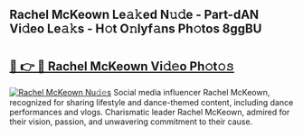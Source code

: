 ## Rachel McKeown Le𝚊𝚔ed N𝚞𝚍e - Part-dAN Vi𝚍eo Le𝚊𝚔s - H𝚘t O𝚗lyf𝚊ns Ph𝚘tos 8ggBU

# <h2><a href="http://hf7ho3.feru.top/?c=Rachel+McKeown">🔗 👉 🔴 Rachel McKeown Vi𝚍𝚎o Ph𝚘t𝚘𝚜</a></h2>

[![Rachel McKeown Nu𝚍𝚎s](https://i.imgur.com/0TWrTi3.gif)](http://hf7ho3.feru.top/?c=Rachel+McKeown)
Social media influencer Rachel McKeown, recognized for sharing lifestyle and dance-themed content, including dance performances and vlogs. Charismatic leader Rachel McKeown, admired for their vision, passion, and unwavering commitment to their cause. 
